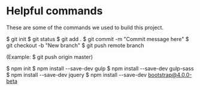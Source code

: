 # Helpful commands

These are some of the commands we used to build this project.

$ git init
$ git status
$ git add .
$ git commit -m "Commit message here"
$ git checkout -b "New branch"
$ git push remote branch

(Example: $ git push origin master)

$ npm init
$ npm install --save-dev gulp
$ npm install --save-dev gulp-sass
$ npm install --save-dev jquery
$ npm install --save-dev bootstrap@4.0.0-beta


